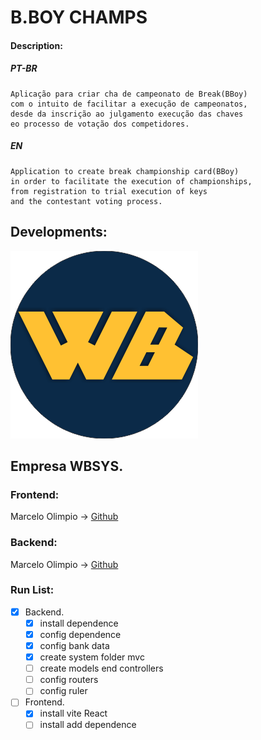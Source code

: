 # B.BOY CHAMPS
#### Description:
##### PT-BR
~~~
Aplicação para criar cha de campeonato de Break(BBoy)
com o intuito de facilitar a execução de campeonatos,
desde da inscrição ao julgamento execução das chaves
eo processo de votação dos competidores. 
~~~ 

##### EN
~~~~
Application to create break championship card(BBoy)
in order to facilitate the execution of championships,
from registration to trial execution of keys
and the contestant voting process.
~~~~
## Developments:
![Empresa WBSYS.](./WBSYS.png)
## Empresa WBSYS.
### Frontend:
Marcelo Olimpio -> [Github](https://github.com/M-DEV77)
### Backend:
Marcelo Olimpio -> [Github](https://github.com/M-DEV77)
### Run List:

   - [x] Backend.
     - [X] install dependence
     - [x] config dependence
     - [x] config bank data
     - [x] create system folder mvc
     - [ ] create models end controllers
     - [ ] config routers
     - [ ] config ruler 
   - [ ] Frontend.
     - [x] install vite React
     - [ ] install add dependence 
